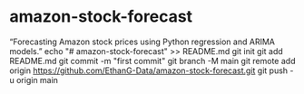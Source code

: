 # amazon-stock-forecast
“Forecasting Amazon stock prices using Python regression and ARIMA models.”
echo "# amazon-stock-forecast" >> README.md
git init
git add README.md
git commit -m "first commit"
git branch -M main
git remote add origin https://github.com/EthanG-Data/amazon-stock-forecast.git
git push -u origin main
